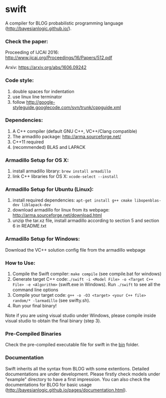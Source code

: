 # swift
A compiler for BLOG probabilistic programming language (http://bayesianlogic.github.io/).

### Check the paper: 
Proceeding of IJCAI 2016: http://www.ijcai.org/Proceedings/16/Papers/512.pdf

Arxiv: https://arxiv.org/abs/1606.09242

### Code style:

1.  double spaces for indentation
2.  use linux line terminator
3.  follow http://google-styleguide.googlecode.com/svn/trunk/cppguide.xml

### Dependencies:
1. A C++ compiler (default GNU C++, VC++/Clang compatible)
2. The armadillo package: http://arma.sourceforge.net/
3. C++11 required
4. (recommended) BLAS and LAPACK

### Armadillo Setup for OS X:
1. install armadillo library: ```brew install armadillo```
2. link C++ libraries for OS X: ```xcode-select --install```

### Armadillo Setup for Ubuntu (Linux):
1. install required dependencies: ```apt-get install g++ cmake libopenblas-dev liblapack-dev```
2. download armadillo for linux from its webpage: http://arma.sourceforge.net/download.html
3. unzip the tar.xz file, install armadillo according to section 5 and section 6 in README.txt

### Armadillo Setup for Windows:
Download the VC++ solution config file from the armadillo webpage

### How to Use:
1. Compile the Swift compiler: ```make compile``` (see compile.bat for windows)
2. Generate target C++ code:```./swift -i <Model File> -o <Target C++ File> -e <Algorithm>``` (swift.exe in Windows). Run ```./swift``` to see all the command line options
3. Compile your target code: ```g++ -o -O3 <target> <your C++ file> random/* -larmadillo``` (see swifty.sh). 
4. Run your final binary!

Note if you are using visual studio under Windows, please compile inside visual studio to obtain the final binary (step 3).

### Pre-Compiled Binaries
Check the pre-compiled executable file for swift in the [bin](bin/) folder.

### Documentation
Swift inherits all the syntax from BLOG with some extentions. Detailed documentations are under development. Please firstly check models under "example" directory to have a first impression. You can also check the documentations for BLOG for basic usage (http://bayesianlogic.github.io/pages/documentation.html).

